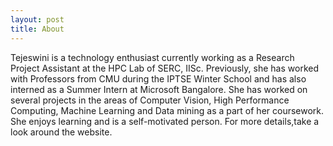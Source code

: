 ```yaml
---
layout: post
title: About
---
```


Tejeswini is a technology enthusiast currently working as a Research Project Assistant at the HPC Lab of SERC, IISc. Previously, she has worked with Professors from CMU during the IPTSE Winter School and has also interned as a Summer Intern at Microsoft Bangalore. She has worked on several projects in the areas of Computer Vision, High Performance Computing, Machine Learning and Data mining as a part of her coursework. She enjoys learning and is a self-motivated person. For more details,take a look around the website.


